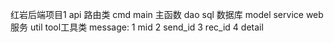 红岩后端项目1
api 路由类
cmd main 主函数
dao sql 数据库
model 
service web服务
util tool工具类
message:
1 mid
2 send_id
3 rec_id
4 detail 
